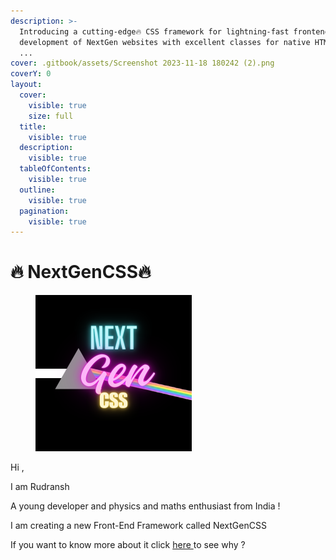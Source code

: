 ```yaml
---
description: >-
  Introducing a cutting-edge🔥 CSS framework for lightning-fast frontend
  development of NextGen websites with excellent classes for native HTML tags
  ...
cover: .gitbook/assets/Screenshot 2023-11-18 180242 (2).png
coverY: 0
layout:
  cover:
    visible: true
    size: full
  title:
    visible: true
  description:
    visible: true
  tableOfContents:
    visible: true
  outline:
    visible: true
  pagination:
    visible: true
---
```


# 🔥 NextGenCSS🔥

<figure><img src=".gitbook/assets/logo.png" alt="NEXT GE CSS 🔥" width="250"><figcaption></figcaption></figure>

Hi ,

I am Rudransh

A young developer and physics and maths enthusiast from India !

I am creating a new Front-End Framework called NextGenCSS

If you want to know more about it click [here ](readme/why/)to see why ?
